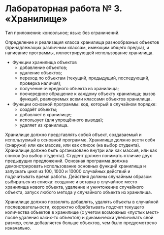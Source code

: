 # Лабораторная работа № 3. «Хранилище»
Тип приложения: консольное; язык: без ограничений.

Определение и реализация класса хранилища разнообразных объектов (принадлежащих различным классам, имеющим общего предка), и написание программы, иллюстрирующей использование хранилища.

*	Функции хранилища объектов
    +	добавление объектов;
    +	удаление объектов;
    +	переход по объектам (текущий, предыдущий, последующий, проверка наличия);
    +	получение очередного объекта из хранилища;
    +	поочередное обращение к каждому объекту хранилища; вызов функций, реализуемых всеми классами объектов хранилища.
*	Функции основной программы: код, который в случайном порядке:
    +	создаёт объекты;
    +	добавляет в хранилище;
    +	использует (для упрощённого вывода);
    +	удаляет из хранилища.

Хранилище должно представлять собой объект, создаваемый и используемый в основной программе. Хранилище должно вести себя (снаружи) или как массив, или как список (на выбор студента). Хранилище должно быть организовано внутри или как массив, или как список (на выбор студента). Студент должен понимать отличие двух предыдущих предложений. Основная программа должна демонстрировать использование основных функций хранилища и запускать цикл из 100, 1000 и 10000 случайных действий и подсчитывать время работы. Действия должны случайным образом выбираться из списка: создание и вставка в случайное место хранилища нового объекта, удаление и уничтожение случайного объекта, запуск любого метода у случайного объекта из хранилища.

Хранилище должно позволять добавлять, удалять объекты в случайной последовательности, корректно обрабатывать подсчет текущего количества объектов в хранилище (с учетом возможных «пустых мест» после удаления каких-то объектов) и динамически увеличивать свой размер, если добавляется больше объектов, чем было предусмотрено изначально.
